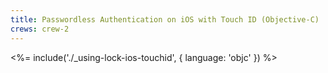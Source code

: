 ```yaml
---
title: Passwordless Authentication on iOS with Touch ID (Objective-C)
crews: crew-2
---
```


<%= include('./_using-lock-ios-touchid', { language: 'objc' }) %>
